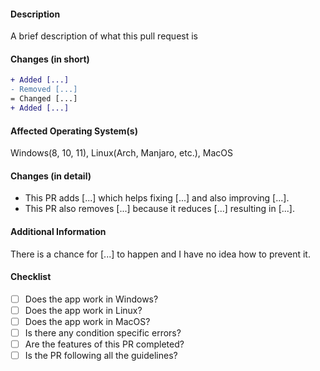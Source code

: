 <!-- # Pull Request Guidelines

### Code guidelines

Please go through these guidelines before submitting the PR.
1. The changes must be reasonable and should not contain only syntax changes or similar. For example: The Pull Request #41
2. The changes must be in some what working condition before it is made fully functional and merged. Preferrably it should work perfectly with no issues.
3. The changes must be practical and cannot not have a temporary fix for only specific conditions. For example: The Pull Request #32.
4. The changes must not be working with only deprecated version(s) of NodeJS, dependencies, or any other external dependencies.
5. The versions of Lazap must follow [SemVer](https://semver.org) versioning.

### Merge guidelines
1. The PR must have a good and understandable title.
	1. The title must start with capital letter. It should also have capital letters at appropriate places.
	2. There should be no grammatical mistakes in the title.
	3. If there are any mistakes edit it out immediately.
2. The PR must follow the template provided below.
	1. If not followed, the Pull Request will be closed.
3. The PR must have a description with all the information labelled with required.
	1. Any missing information can create delay in merge or may get straight up closed.
4. The PR must not have the base set as "main" branch.
	1. Only under special circumstances will this be allowed.
	2. The PR will instantly be closed, otherwise.

*Pull Request is abbreviated as "PR"

-->


#### **Description**
A brief description of what this pull request is

#### **Changes (in short)**
```diff
+ Added [...]
- Removed [...]
= Changed [...]
+ Added [...]
```

#### **Affected Operating System(s)**

Windows(8, 10, 11), Linux(Arch, Manjaro, etc.), MacOS


#### **Changes (in detail)**

* This PR adds [...] which helps fixing [...] and also improving [...].
* This PR also removes [...] because it reduces [...] resulting in [...].


#### **Additional Information**

There is a chance for [...] to happen and I have no idea how to prevent it.


#### **Checklist**

- [ ] Does the app work in Windows?
- [ ] Does the app work in Linux?
- [ ] Does the app work in MacOS?
- [ ] Is there any condition specific errors?
- [ ] Are the features of this PR completed?
- [ ] Is the PR following all the guidelines?
